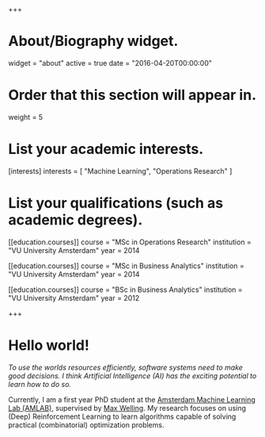 +++
# About/Biography widget.
widget = "about"
active = true
date = "2016-04-20T00:00:00"

# Order that this section will appear in.
weight = 5

# List your academic interests.
[interests]
  interests = [
    "Machine Learning",
    "Operations Research"
  ]

# List your qualifications (such as academic degrees).
[[education.courses]]
  course = "MSc in Operations Research"
  institution = "VU University Amsterdam"
  year = 2014

[[education.courses]]
  course = "MSc in Business Analytics"
  institution = "VU University Amsterdam"
  year = 2014

[[education.courses]]
  course = "BSc in Business Analytics"
  institution = "VU University Amsterdam"
  year = 2012
 
+++

# Hello world!

*To use the worlds resources efficiently, software systems need to make good decisions. I think Artificial Intelligence (AI) has the exciting potential to learn how to do so.*

Currently, I am a first year PhD student at the [Amsterdam Machine Learning Lab (AMLAB)](http://amlab.science.uva.nl/), supervised by [Max Welling](https://staff.fnwi.uva.nl/m.welling/). My research focuses on using (Deep) Reinforcement Learning to learn algorithms capable of solving practical (combinatorial) optimization problems.
